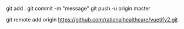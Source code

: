 git add .
git commit -m "message"
git push -u origin master

git remote add origin https://github.com/rationalhealthcare/vuetify2.git
